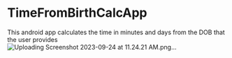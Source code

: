 # TimeFromBirthCalcApp
This android app calculates the time in minutes and days from the DOB that the user provides
![Uploading Screenshot 2023-09-24 at 11.24.21 AM.png…]()
